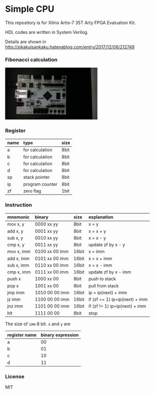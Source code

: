 # Simple CPU

This repository is for Xilinx Artix-7 35T Arty FPGA Evaluation Kit.

HDL codes are written in System Verilog.

Details are shown in http://sikakuisankaku.hatenablog.com/entry/2017/12/08/212749

### Fibonacci calculation

![fib.gif](fib.gif)

### Register

|name|type|size|
|:--|:--|:--|
|a|for calculation|8bit|
|b|for calculation|8bit|
|c|for calculation|8bit|
|d|for calculation|8bit|
|sp|stack pointer|8bit|
|ip|program counter|8bit|
|zf|zero flag|1bit|

### Instruction

|mnemonic|binary|size|explanation|
|:--|:--|:--|:--|
|mov  x, y    |0000 xx yy    | 8bit|x = y|
|add  x, y    |0001 xx yy    | 8bit|x = x + y|
|sub  x, y    |0010 xx yy    | 8bit|x = x - y|
|cmp  x, y    |0011 xx yy    | 8bit|update zf by x - y|
|mov  x, imm  |0100 xx 00 imm|16bit|x = imm|
|add  x, imm  |0101 xx 00 imm|16bit|x = x + imm|
|sub  x, imm  |0110 xx 00 imm|16bit|x = x - imm|
|cmp  x, imm  |0111 xx 00 imm|16bit|update zf by x - imm|
|push x       |1000 xx 00    | 8bit|push to stack|
|pop  x       |1001 xx 00    | 8bit|pull from stack|
|jmp  imm     |1010 00 00 imm|16bit|ip = ip(next) + imm|
|jz   imm     |1100 00 00 imm|16bit|if (zf == 1) ip=ip(next) + imm|
|jnz  imm     |1101 00 00 imm|16bit|if (zf != 1) ip=ip(next) + imm|
|hlt          |1111 00 00    | 8bit|stop|

The size of `imm` 8 bit.
`x` and `y` are

|register name|binary expression|
|:--|:--|
|a|00|
|b|01|
|c|10|
|d|11|

### License

MIT
